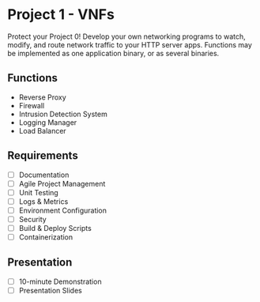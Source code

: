 # Project 1 - VNFs
Protect your Project 0! Develop your own networking programs to watch, modify, and route network traffic to your HTTP server apps. Functions may be implemented as one application binary, or as several binaries.

## Functions
- Reverse Proxy
- Firewall
- Intrusion Detection System
- Logging Manager
- Load Balancer

## Requirements
- [ ] Documentation
- [ ] Agile Project Management
- [ ] Unit Testing
- [ ] Logs & Metrics
- [ ] Environment Configuration
- [ ] Security
- [ ] Build & Deploy Scripts
- [ ] Containerization

## Presentation
- [ ] 10-minute Demonstration
- [ ] Presentation Slides